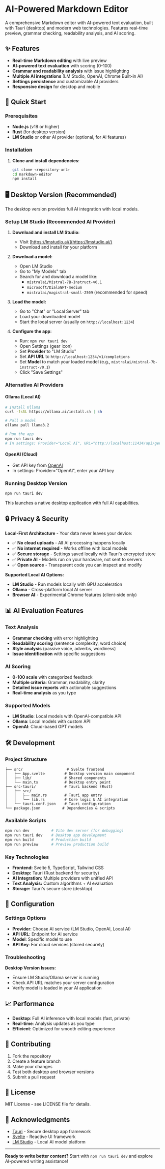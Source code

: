 # AI-Powered Markdown Editor

A comprehensive Markdown editor with AI-powered text evaluation, built with Tauri (desktop) and modern web technologies. Features real-time preview, grammar checking, readability analysis, and AI scoring.

## ✨ Features

- **Real-time Markdown editing** with live preview
- **AI-powered text evaluation** with scoring (0-100)
- **Grammar and readability analysis** with issue highlighting
- **Multiple AI integrations** (LM Studio, OpenAI, Chrome Built-in AI)
- **Settings persistence** and customizable AI providers
- **Responsive design** for desktop and mobile

## 🚀 Quick Start

### Prerequisites

- **Node.js** (v18 or higher)
- **Rust** (for desktop version)
- **LM Studio** or other AI provider (optional, for AI features)

### Installation

1. **Clone and install dependencies:**
   ```bash
   git clone <repository-url>
   cd markdown-editor
   npm install
   ```

## 🖥️ Desktop Version (Recommended)

The desktop version provides full AI integration with local models.

### Setup LM Studio (Recommended AI Provider)

1. **Download and install LM Studio:**

   - Visit [https://lmstudio.ai/](https://lmstudio.ai/)
   - Download and install for your platform

2. **Download a model:**

   - Open LM Studio
   - Go to "My Models" tab
   - Search for and download a model like:
     - `mistralai/Mistral-7B-Instruct-v0.1`
     - `microsoft/DialoGPT-medium`
     - `mistralai/magistral-small-2509` (recommended for speed)

3. **Load the model:**

   - Go to "Chat" or "Local Server" tab
   - Load your downloaded model
   - Start the local server (usually on `http://localhost:1234`)

4. **Configure the app:**
   - Run: `npm run tauri dev`
   - Open Settings (gear icon)
   - Set **Provider** to "LM Studio"
   - Set **API URL** to `http://localhost:1234/v1/completions`
   - Set **Model** to match your loaded model (e.g., `mistralai/mistral-7b-instruct-v0.1`)
   - Click "Save Settings"

### Alternative AI Providers

#### Ollama (Local AI)

```bash
# Install Ollama
curl -fsSL https://ollama.ai/install.sh | sh

# Pull a model
ollama pull llama3.2

# Run the app
npm run tauri dev
# In settings: Provider="Local AI", URL="http://localhost:11434/api/generate"
```

#### OpenAI (Cloud)

- Get API key from [OpenAI](https://platform.openai.com/api-keys)
- In settings: Provider="OpenAI", enter your API key

### Running Desktop Version

```bash
npm run tauri dev
```

This launches a native desktop application with full AI capabilities.

## 🔒 Privacy & Security

**Local-First Architecture** - Your data never leaves your device:

- ✅ **No cloud uploads** - All AI processing happens locally
- ✅ **No internet required** - Works offline with local models
- ✅ **Secure storage** - Settings saved locally with Tauri's encrypted store
- ✅ **Private AI** - Models run on your hardware, not sent to servers
- ✅ **Open source** - Transparent code you can inspect and modify

**Supported Local AI Options:**
- **LM Studio** - Run models locally with GPU acceleration
- **Ollama** - Cross-platform local AI server
- **Browser AI** - Experimental Chrome features (client-side only)

## 📊 AI Evaluation Features

### Text Analysis

- **Grammar checking** with error highlighting
- **Readability scoring** (sentence complexity, word choice)
- **Style analysis** (passive voice, adverbs, wordiness)
- **Issue identification** with specific suggestions

### AI Scoring

- **0-100 scale** with categorized feedback
- **Multiple criteria**: Grammar, readability, clarity
- **Detailed issue reports** with actionable suggestions
- **Real-time analysis** as you type

### Supported Models

- **LM Studio**: Local models with OpenAI-compatible API
- **Ollama**: Local models with custom API
- **OpenAI**: Cloud-based GPT models

## 🛠️ Development

### Project Structure

```
├── src/                    # Svelte frontend
│   ├── App.svelte         # Desktop version main component
│   ├── lib/               # Shared components
│   └── main.ts            # Desktop entry point
├── src-tauri/             # Tauri backend (Rust)
│   ├── src/
│   │   ├── main.rs        # Tauri app entry
│   │   └── lib.rs         # Core logic & AI integration
│   └── tauri.conf.json    # Tauri configuration
└── package.json          # Dependencies & scripts
```

### Available Scripts

```bash
npm run dev          # Vite dev server (for debugging)
npm run tauri dev    # Desktop app development
npm run build        # Production build
npm run preview      # Preview production build
```

### Key Technologies

- **Frontend:** Svelte 5, TypeScript, Tailwind CSS
- **Desktop:** Tauri (Rust backend for security)
- **AI Integration:** Multiple providers with unified API
- **Text Analysis:** Custom algorithms + AI evaluation
- **Storage:** Tauri's secure store (desktop)

## 🔧 Configuration

### Settings Options

- **Provider**: Choose AI service (LM Studio, OpenAI, Local AI)
- **API URL**: Endpoint for AI service
- **Model**: Specific model to use
- **API Key**: For cloud services (stored securely)

### Troubleshooting

**Desktop Version Issues:**

- Ensure LM Studio/Ollama server is running
- Check API URL matches your server configuration
- Verify model is loaded in your AI application

## 📈 Performance

- **Desktop**: Full AI inference with local models (fast, private)
- **Real-time**: Analysis updates as you type
- **Efficient**: Optimized for smooth editing experience

## 🤝 Contributing

1. Fork the repository
2. Create a feature branch
3. Make your changes
4. Test both desktop and browser versions
5. Submit a pull request

## 📄 License

MIT License - see LICENSE file for details.

## 🙏 Acknowledgments

- [Tauri](https://tauri.app/) - Secure desktop app framework
- [Svelte](https://svelte.dev/) - Reactive UI framework
- [LM Studio](https://lmstudio.ai/) - Local AI model platform

---

**Ready to write better content?** Start with `npm run tauri dev` and explore AI-powered writing assistance!
